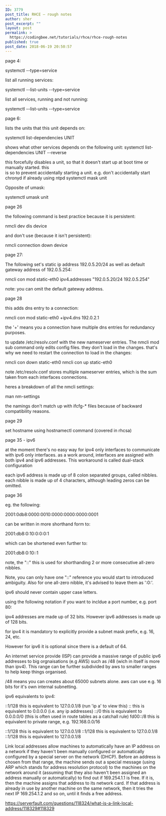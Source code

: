 ```yaml
---
ID: 3779
post_title: RHCE – rough notes
author: sher
post_excerpt: ""
layout: post
permalink: >
  https://codingbee.net/tutorials/rhce/rhce-rough-notes
published: true
post_date: 2018-06-19 20:50:57
---
```

page 4:

systemctl --type=service


list all running services:

systemctl --list-units --type=service

list all services, running and not running:

systemctl --list-units --type=service


page 6:

lists the units that this unit depends on:

 systemctl list-dependencies UNIT

shows what other services depends on the following unit:
systemctl list-dependencies UNIT --reverse


this forcefully disables a unit, so that it doesn't start up at boot time or manually started. this  
is so to prevent accidentally starting a unit. e.g. don't accidentally start chronyd if already using ntpd
systemctl mask unit


Opposite of umask:

systemctl umask unit


page 26

the following command is best practice because it is persistent:

nmcli dev dis device

and don't use (because it isn't persistent):

nmcli connection down device


page 27:

The following set's static ip address 192.0.5.20/24 as well as default gateway address of 192.0.5.254:

nmcli con mod static-eth0 ipv4.addresses "192.0.5.20/24 192.0.5.254"

note: you can omit the default gateway address. 






page 28 


this adds dns entry to a connection:

nmcli con mod static-eth0 +ipv4.dns 192.0.2.1

the '+' means you a connection have multiple dns entries for redundancy purposes. 



to update /etc/resolv.conf with the new nameserver entries. The nmcli mod sub command only edits config files. they don't load in the changes. that's why we need
to restart the connection to load in the changes:

nmcli con down static-eth0
nmcli con up static-eth0

note /etc/resolv.conf stores multiple nameserver entries, which is the sum taken from each interfaces connections. 




heres a breakdown of all the nmcli settings:

man nm-settings

the namings don't match up with ifcfg-* files because of backward compatibility reasons. 



page 29

set hostname using hostnamectl command (covered in rhcsa)




page 35 - ipv6

at the moment there's no easy way for ipv4 only interfaces to communicate with ipv6 only interfaces. as a work around, interfaces are assigned with both ipv4 and ipv6 
addresses. This workaround is called dual-stack configuration 


each ipv6 address is made up of 8 colon separated groups, called nibbles. each nibble is made up of 4 characters, although leading 
zeros can be omitted. 

page 36  


eg. the following:

2001:0db8:0000:0010:0000:0000:0000:0001

can be written in more shorthand form to:


2001:db8:0:10:0:0:0:1

which can be shortened even further to:


2001:db8:0:10::1


note, the "::" this is used for shorthanding 2 or more consecutive all-zero nibbles. 

Note, you can only have one "::" reference you would start to introduced ambiguity. Also for one all-zero nibble, it's advised to leave
them as ':0:'.

ipv6 should never contain upper case letters. 

using the following notation if you want to incldue a port number, e.g. port 80:

[2001:db8:0:10::1]:80


ipv4 addresses are made up of 32 bits. However
ipv6 addresses is made up of 128 bits.

for ipv4 it is mandatory to explicitly provide a subnet mask prefix, e.g. 16, 24, etc. 

However for ipv6 it is optional since there is a default of 64. 


An internet service provide (ISP) can provide a massive range of public ipv6 addresses to big orgnaisations (e.g AWS) such as /48 (wich in itself is more than ipv4). This range can 
be further subdivided by aws to smaller ranges to help keep things organised. 

/48 means you can creates about 65000 subnets alone. aws can use e.g. 16 bits for it's own internal subnetting. 

ipv6 equivalents to ipv4:


::1/128       this is equivalent to      127.0.0.1/8     (run 'ip a' to view this)
::       this is equivalent to      0.0.0.0     (i.e. any ip addresses) 
::/0       this is equivalent to      0.0.0.0/0   (this is often used in route tables as a catchall rule)
fd00::/8       this is equivalent to      private range, e.g. 192.168.0.0/16 


::1/128       this is equivalent to      127.0.0.1/8 
::1/128       this is equivalent to      127.0.0.1/8 
::1/128       this is equivalent to      127.0.0.1/8 



Link local addresses allow machines to automatically have an IP address on a network if they haven't been manually configured or automatically configured by a special server on the network (DHCP). Before an address is chosen from that range, the machine sends out a special message (using ARP which stands for address resolution protocol) to the machines on the network around it (assuming that they also haven't been assigned an address manually or automatically) to find out if 169.254.1.1 is free. If it is, then the machine assigns that address to its network card. If that address is already in use by another machine on the same network, then it tries the next IP 169.254.1.2 and so on, until it finds a free address.

https://serverfault.com/questions/118324/what-is-a-link-local-address/118329#118329